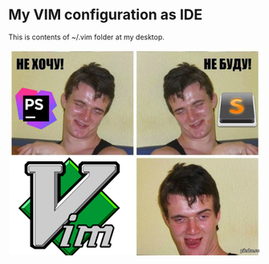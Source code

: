 My VIM configuration as IDE
============================

This is contents of ~/.vim folder at my desktop. 

![Vim IDE](vim.png)
